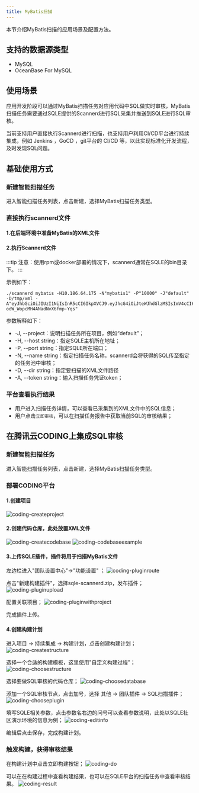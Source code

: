 ```yaml
---
title: MyBatis扫描
---
```

本节介绍MyBatis扫描的应用场景及配置方法。

## 支持的数据源类型
* MySQL
* OceanBase For MySQL

## 使用场景
应用开发阶段可以通过MyBatis扫描任务对应用代码中SQL做实时审核，MyBatis扫描任务需要通过SQLE提供的Scannerd进行SQL采集并推送到SQLE进行SQL审核。

当前支持用户直接执行Scannerd进行扫描，也支持用户利用CI/CD平台进行持续集成，例如 Jenkins ，GoCD ，git平台的 CI/CD 等，以此实现标准化开发流程，及时发现SQL问题。


## 基础使用方式

### 新建智能扫描任务
进入智能扫描任务列表，点击新建，选择MyBatis扫描任务类型。

### 直接执行scannerd文件 

#### 1.在后端环境中准备MyBatis的XML文件

#### 2.执行Scannerd文件
:::tip
注意：使用rpm或docker部署的情况下，scannerd通常在SQLE的bin目录下。
::: 

示例如下：

```
./scannerd mybatis -H10.186.64.175 -N"mybatis1" -P"10000" -J"default" -D/tmp/xml -A"eyJhbGciOiJIUzI1NiIsInR5cCI6IkpXVCJ9.eyJhcG4iOiJteWJhdGlzMSIsImV4cCI6MTcyMTE4Mzc3OSwibmFtZSI6ImFkbWluIn0.Mx8G0Vttxt4hdLxn-odW_WopcMH4ANadNvX6fmp-Yqs"
```

参数解释如下：

* -J, --project：说明扫描任务所在项目，例如“default”；
* -H, --host string：指定SQLE主机所在地址；
* -P, --port string：指定SQLE所在端口；
* -N, --name string：指定扫描任务名称，scannerd会将获得的SQL传至指定的任务池中审核；
* -D, --dir string：指定要扫描的XML文件路径
* -A, --token string：输入扫描任务凭证token；

### 平台查看执行结果
* 用户进入扫描任务详情，可以查看已采集到的XML文件中的SQL信息；
* 用户点击`立即审核`，可以在扫描任务报告中获取当前SQL的审核结果；

## 在腾讯云CODING上集成SQL审核

### 新建智能扫描任务
进入智能扫描任务列表，点击新建，选择MyBatis扫描任务类型。

### 部署CODING平台
#### 1.创建项目
![coding-createproject](img/coding-createproject.png)
#### 2.创建代码仓库，此处放置XML文件
![coding-createcodebase](img/coding-createcodebase.png)
![coding-codebaseexample](img/coding-codebaseexample.png)
#### 3.上传SQLE插件，插件将用于扫描MyBatis文件

左边栏进入"团队设置中心"->"功能设置" ；
![coding-pluginroute](img/coding-pluginroute.png)

点击"新建构建插件"，选择sqle-scannerd.zip，发布插件；
![coding-pluginupload](img/coding-pluginupload.png)

配置关联项目；
![coding-pluginwithproject](img/coding-pluginwithproject.png)

完成插件上传。

#### 4.创建构建计划 
进入项目 -> 持续集成 -> 构建计划，点击创建构建计划；
![coding-createstructure](img/coding-createstructure.png)

选择一个合适的构建模板，这里使用"自定义构建过程"；
![coding-choosestructure](img/coding-choosestructure.png)

选择要做SQL审核的代码仓库；
![coding-choosedatabase](img/coding-choosedatabase.png)

添加一个SQL审核节点，点击加号，选择 其他 -> 团队插件 -> SQL扫描插件； 
![coding-chooseplugin](img/coding-chooseplugin.png)

填写SQLE相关参数，点击参数名右边的问号可以查看参数说明，此处以SQLE社区演示环境的信息为例；
![coding-editinfo](img/coding-editinfo.png)

编辑后点击保存，完成构建计划。

### 触发构建，获得审核结果

在构建计划中点击立即构建按钮；
![coding-do](img/coding-do.png)

可以在在构建过程中查看构建结果，也可以在SQLE平台的扫描任务中查看审核结果。
![coding-result](img/coding-result.png)

